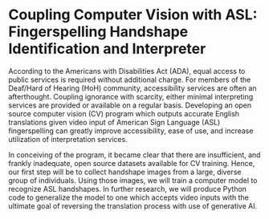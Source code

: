 # Coupling Computer Vision with ASL: Fingerspelling Handshape Identification and Interpreter

According to the Americans with Disabilities Act (ADA), equal access to public services is required without additional charge. For members of the Deaf/Hard of Hearing (HoH) community, accessibility services are often an afterthought. Coupling ignorance with scarcity, either minimal interpreting services are provided or available on a regular basis. Developing an open source computer vision (CV) program which outputs accurate English translations given video input of American Sign Language (ASL) fingerspelling can greatly improve accessibility, ease of use, and increase utilization of interpretation services. 

In conceiving of the program, it became clear that there are insufficient, and frankly inadequate, open source datasets available for CV training. Hence, our first step will be to collect handshape images from a large, diverse group of individuals. Using those images, we will train a computer model to recognize ASL handshapes. In further research, we will produce Python code to generalize the model to one which accepts video inputs with the ultimate goal of reversing the translation process with use of generative AI. 
